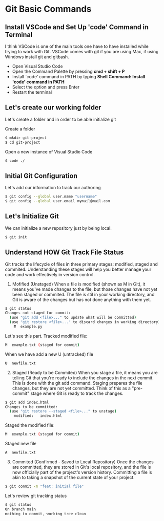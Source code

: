 # Git Basic Commands

## Install VSCode and Set Up 'code' Command in Terminal
I think VSCode is one of the main tools one have to have installed while trying to work with Git. VSCode comes with git if you are using Mac, if using Windows install git and gitbash.

- Open Visual Studio Code
- Open the Command Palette by pressing **cmd + shift + P**
- Install 'code' command in PATH by typing **Shell Command: Install 'code' command in PATH**
- Select the option and press Enter
- Restart the terminal

## Let's create our working folder
Let's create a folder and in order to be able initialize git

Create a folder
```bash
$ mkdir git-project
$ cd git-project
```

Open a new instance of Visual Studio Code
```bash
$ code ./
```

## Initial Git Configuration
Let's add our information to track our authoring

```bash
$ git config --global user.name "username"
$ git config --global user.email mymail@mail.com
```

## Let's Initialize Git
We can initialize a new repository just by being local.

```bash
$ git init
```

## Understand HOW Git Track File Status
Git tracks the lifecycle of files in three primary stages: modified, staged and commited. Understanding these stages will help you better manage your code and work effectively in version control.

1. Mofified (Unstaged)
When a file is modified (shown as M in Git), it means you've made changes to the file, but those changes have not yet been staged or commited. The file is stil in your working directory, and Git is aware of the changes but has not done anything with them yet.

```bash
$ git status
Changes not staged for commit:
  (use "git add <file>..." to update what will be committed)
  (use "git restore <file>..." to discard changes in working directory)
    M  example.py
```

Let's see this part. Tracked modified file:
```bash
M  example.txt (staged for commit)
```

When we have add a new U (untracked) file
```bash
U  newfile.txt
```

2. Staged (Ready to be Commited)
When you stage a file, it means you are telling Git that you're ready to include the changes in the next commit. This is done with the git add command.
Staging prepares the file changes, but they are not yet committed. Think of this as a "pre-commit" stage where Git is ready to track the changes.

```bash
$ git add index.html
Changes to be committed:
  (use "git restore --staged <file>..." to unstage)
    modified:   index.html
```

Staged the modified file:
```bash
M  example.txt (staged for commit)
```

Staged new file
```bash
A  newfile.txt
```

3. Commited (Confirmed - Saved to Local Repository)
Once the changes are committed, they are stored in Git's local repository, and the file is now officially part of the project's version history. Committing a file is akin to taking a snapshot of the current state of your project.

```bash
$ git commit -m "feat: initial file"
```
Let's review git tracking status
```bash
$ git status
On branch main
nothing to commit, working tree clean
```
